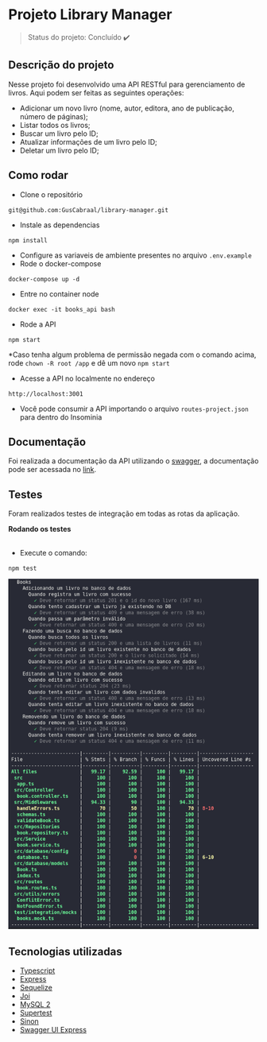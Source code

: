 # Projeto Library Manager

> Status do projeto: Concluído :heavy_check_mark:

## Descrição do projeto

Nesse projeto foi desenvolvido uma API RESTful para gerenciamento de livros. Aqui podem ser feitas as seguintes operações:

- Adicionar um novo livro (nome, autor, editora, ano de publicação, número de páginas);
- Listar todos os livros;
- Buscar um livro pelo ID;
- Atualizar informações de um livro pelo ID;
- Deletar um livro pelo ID;

## Como rodar

- Clone o repositório 
```
git@github.com:GusCabraal/library-manager.git
```
- Instale as dependencias 
```
npm install
```
- Configure as variaveis de ambiente presentes no arquivo `.env.example`
- Rode o docker-compose
```
docker-compose up -d
```
- Entre no container node
```
docker exec -it books_api bash
```
- Rode a API
```
npm start
```
*Caso tenha algum problema de permissão negada com o comando acima, rode `chown -R root /app` e dê um novo `npm start`
- Acesse a API no localmente no endereço 
```
http://localhost:3001
```
- Você pode consumir a API importando o arquivo `routes-project.json` para dentro do Insominia

## Documentação

Foi realizada a documentação da API utilizando o [swagger](https://swagger.io/), a documentação pode ser acessada no [link](https://library-manager-production.up.railway.app/api-docs).


## Testes
Foram realizados testes de integração em todas as rotas da aplicação.

<summary><strong> Rodando os testes </strong></summary><br />

- Execute o comando:
 ```
 npm test
 ```

![cobertura_de_testes](testes.png)



## Tecnologias utilizadas

- [Typescript](https://www.typescriptlang.org/)
- [Express](http://expressjs.com/)
- [Sequelize](https://sequelize.org/docs/v6/)
- [Joi](https://www.npmjs.com/package/joi)
- [MySQL 2](https://www.npmjs.com/package/mysql2)
- [Supertest](https://www.npmjs.com/package/supertest)
- [Sinon](https://www.npmjs.com/package/sinon)
- [Swagger UI Express](https://www.npmjs.com/package/swagger-ui-express)
